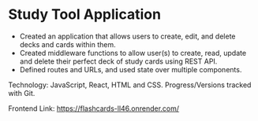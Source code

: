 # Study Tool Application

* Created an application that allows users to create, edit, and delete decks and cards within them.
* Created middleware functions to allow user(s) to create, read, update and delete their perfect deck of study cards using REST API. 
* Defined routes and URLs, and used state over multiple components.


Technology: JavaScript, React, HTML and CSS. Progress/Versions tracked with Git.

Frontend Link: https://flashcards-ll46.onrender.com/
